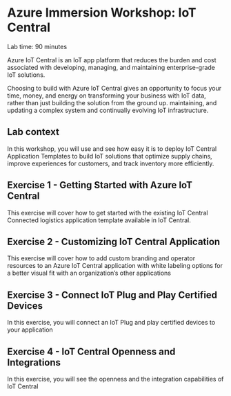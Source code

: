 # Azure Immersion Workshop: IoT Central

Lab time: 90 minutes

Azure IoT Central is an IoT app platform that reduces the burden and cost associated with developing, managing, and maintaining enterprise-grade IoT solutions. 

Choosing to build with Azure IoT Central gives an opportunity to focus your time, money, and energy on transforming your business with IoT data, rather than just building the solution from the ground up. maintaining, and updating a complex system and continually evolving IoT infrastructure.

## Lab context

In this workshop, you will use and see how easy it is to deploy IoT Central Application Templates to build IoT solutions that optimize supply chains, improve experiences for customers, and track inventory more efficiently.

## Exercise 1 - Getting Started with Azure IoT Central

This exercise will cover how to get started with the existing IoT Central Connected logistics application template available in IoT Central.

## Exercise 2 - Customizing IoT Central Application

This exercise will cover how to add custom branding and operator resources to an Azure IoT Central application with white labeling options for a better visual fit with an organization’s other applications

## Exercise 3 -	Connect IoT Plug and Play Certified Devices

In this exercise, you will connect an IoT Plug and play certified devices to your application

## Exercise 4 -	IoT Central Openness and Integrations

In this exercise, you will see the openness and the integration capabilities of IoT Central


